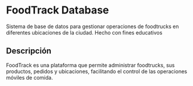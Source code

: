 # FoodTrack Database

Sistema de base de datos para gestionar operaciones de foodtrucks en diferentes ubicaciones de la ciudad. Hecho con fines educativos

## Descripción
FoodTrack es una plataforma que permite administrar foodtrucks, sus productos, pedidos y ubicaciones, facilitando el control de las operaciones móviles de comida.